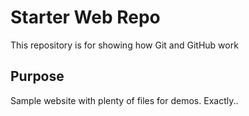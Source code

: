 # Starter Web Repo

This repository is for showing how Git and GitHub work

## Purpose

Sample website with plenty of files for demos. Exactly..